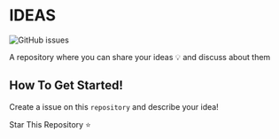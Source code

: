 # IDEAS 
![GitHub issues](https://img.shields.io/github/issues/itsmeadarsh2008/ideas?color=violet&label=%F0%9F%92%A1IDEAS%20%2F%20ISSUES&style=for-the-badge)

A repository where you can share your ideas 💡 and discuss about them
## How To Get Started!
Create a issue on this `repository` and describe your idea!

Star This Repository ⭐ 
